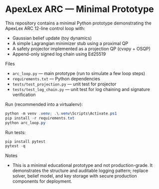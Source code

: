 # ApexLex ARC — Minimal Prototype

This repository contains a minimal Python prototype demonstrating the ApexLex ARC 12-line control loop with:

- Gaussian belief update (toy dynamics)
- A simple Lagrangian minimizer stub using a proximal QP
- A safety projector implemented as a projection QP (cvxpy + OSQP)
- Append-only signed log chain using Ed25519

Files

- `arc_loop.py` — main prototype (run to simulate a few loop steps)
- `requirements.txt` — Python dependencies
- `tests/test_projection.py` — unit test for projector
- `tests/test_log_chain.py` — unit test for log chaining and signature verification

Run (recommended into a virtualenv):

```powershell
python -m venv .venv; .\.venv\Scripts\Activate.ps1
pip install -r requirements.txt
python arc_loop.py
```

Run tests:

```powershell
pip install pytest
pytest -q
```

Notes

- This is a minimal educational prototype and not production-grade. It demonstrates the structure and auditable logging pattern; replace solver, belief model, and key storage with secure production components for deployment.
